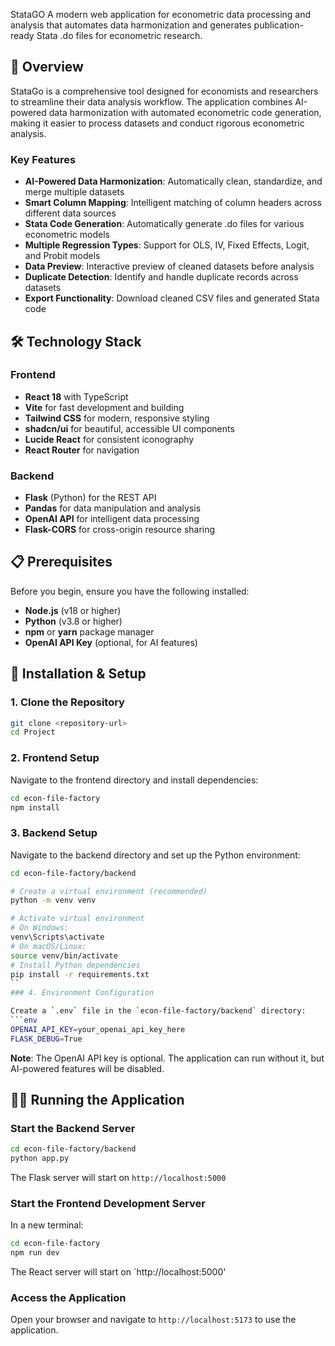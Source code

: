  StataGO
A modern web application for econometric data processing and analysis that automates data harmonization and generates publication-ready Stata .do files for econometric research.
## 🎯 Overview

StataGo is a comprehensive tool designed for economists and researchers to streamline their data analysis workflow. The application combines AI-powered data harmonization with automated econometric code generation, making it easier to process datasets and conduct rigorous econometric analysis.

### Key Features

- **AI-Powered Data Harmonization**: Automatically clean, standardize, and merge multiple datasets
- **Smart Column Mapping**: Intelligent matching of column headers across different data sources
- **Stata Code Generation**: Automatically generate .do files for various econometric models
- **Multiple Regression Types**: Support for OLS, IV, Fixed Effects, Logit, and Probit models
- **Data Preview**: Interactive preview of cleaned datasets before analysis
- **Duplicate Detection**: Identify and handle duplicate records across datasets
- **Export Functionality**: Download cleaned CSV files and generated Stata code

## 🛠 Technology Stack

### Frontend
- **React 18** with TypeScript
- **Vite** for fast development and building
- **Tailwind CSS** for modern, responsive styling
- **shadcn/ui** for beautiful, accessible UI components
- **Lucide React** for consistent iconography
- **React Router** for navigation

### Backend
- **Flask** (Python) for the REST API
- **Pandas** for data manipulation and analysis
- **OpenAI API** for intelligent data processing
- **Flask-CORS** for cross-origin resource sharing

## 📋 Prerequisites

Before you begin, ensure you have the following installed:

- **Node.js** (v18 or higher)
- **Python** (v3.8 or higher)
- **npm** or **yarn** package manager
- **OpenAI API Key** (optional, for AI features)

## 🚀 Installation & Setup

### 1. Clone the Repository

```bash
git clone <repository-url>
cd Project
```

### 2. Frontend Setup

Navigate to the frontend directory and install dependencies:

```bash
cd econ-file-factory
npm install
```

### 3. Backend Setup

Navigate to the backend directory and set up the Python environment:

```bash
cd econ-file-factory/backend

# Create a virtual environment (recommended)
python -m venv venv

# Activate virtual environment
# On Windows:
venv\Scripts\activate
# On macOS/Linux:
source venv/bin/activate
# Install Python dependencies
pip install -r requirements.txt
``
### 4. Environment Configuration

Create a `.env` file in the `econ-file-factory/backend` directory:
```env
OPENAI_API_KEY=your_openai_api_key_here
FLASK_DEBUG=True
```
**Note**: The OpenAI API key is optional. The application can run without it, but AI-powered features will be disabled.
## 🏃‍♂️ Running the Application
### Start the Backend Server

```bash
cd econ-file-factory/backend
python app.py
```

The Flask server will start on `http://localhost:5000`

### Start the Frontend Development Server

In a new terminal:

```bash
cd econ-file-factory
npm run dev
```
The React server will start on `http://localhost:5000'


### Access the Application

Open your browser and navigate to `http://localhost:5173` to use the application.
